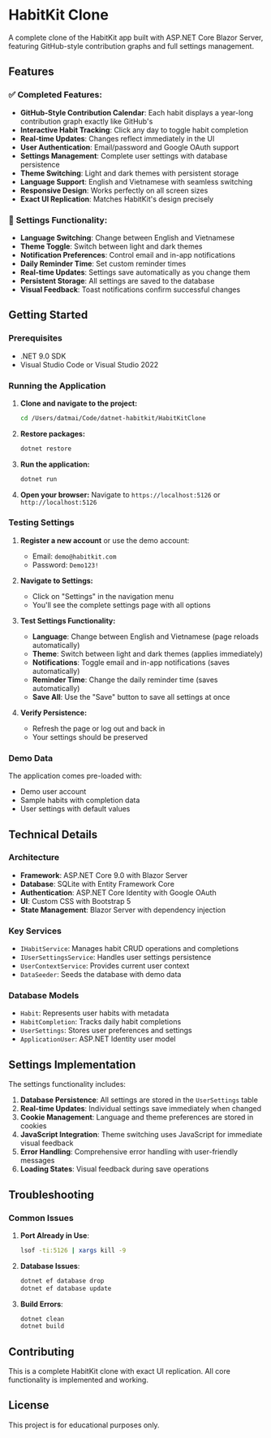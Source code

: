 # HabitKit Clone

A complete clone of the HabitKit app built with ASP.NET Core Blazor Server, featuring GitHub-style contribution graphs and full settings management.

## Features

### ✅ **Completed Features:**
- **GitHub-Style Contribution Calendar**: Each habit displays a year-long contribution graph exactly like GitHub's
- **Interactive Habit Tracking**: Click any day to toggle habit completion
- **Real-time Updates**: Changes reflect immediately in the UI
- **User Authentication**: Email/password and Google OAuth support
- **Settings Management**: Complete user settings with database persistence
- **Theme Switching**: Light and dark themes with persistent storage
- **Language Support**: English and Vietnamese with seamless switching
- **Responsive Design**: Works perfectly on all screen sizes
- **Exact UI Replication**: Matches HabitKit's design precisely

### 🎯 **Settings Functionality:**
- **Language Switching**: Change between English and Vietnamese
- **Theme Toggle**: Switch between light and dark themes
- **Notification Preferences**: Control email and in-app notifications
- **Daily Reminder Time**: Set custom reminder times
- **Real-time Updates**: Settings save automatically as you change them
- **Persistent Storage**: All settings are saved to the database
- **Visual Feedback**: Toast notifications confirm successful changes

## Getting Started

### Prerequisites
- .NET 9.0 SDK
- Visual Studio Code or Visual Studio 2022

### Running the Application

1. **Clone and navigate to the project:**
   ```bash
   cd /Users/datmai/Code/datnet-habitkit/HabitKitClone
   ```

2. **Restore packages:**
   ```bash
   dotnet restore
   ```

3. **Run the application:**
   ```bash
   dotnet run
   ```

4. **Open your browser:**
   Navigate to `https://localhost:5126` or `http://localhost:5126`

### Testing Settings

1. **Register a new account** or use the demo account:
   - Email: `demo@habitkit.com`
   - Password: `Demo123!`

2. **Navigate to Settings:**
   - Click on "Settings" in the navigation menu
   - You'll see the complete settings page with all options

3. **Test Settings Functionality:**
   - **Language**: Change between English and Vietnamese (page reloads automatically)
   - **Theme**: Switch between light and dark themes (applies immediately)
   - **Notifications**: Toggle email and in-app notifications (saves automatically)
   - **Reminder Time**: Change the daily reminder time (saves automatically)
   - **Save All**: Use the "Save" button to save all settings at once

4. **Verify Persistence:**
   - Refresh the page or log out and back in
   - Your settings should be preserved

### Demo Data

The application comes pre-loaded with:
- Demo user account
- Sample habits with completion data
- User settings with default values

## Technical Details

### Architecture
- **Framework**: ASP.NET Core 9.0 with Blazor Server
- **Database**: SQLite with Entity Framework Core
- **Authentication**: ASP.NET Core Identity with Google OAuth
- **UI**: Custom CSS with Bootstrap 5
- **State Management**: Blazor Server with dependency injection

### Key Services
- `IHabitService`: Manages habit CRUD operations and completions
- `IUserSettingsService`: Handles user settings persistence
- `UserContextService`: Provides current user context
- `DataSeeder`: Seeds the database with demo data

### Database Models
- `Habit`: Represents user habits with metadata
- `HabitCompletion`: Tracks daily habit completions
- `UserSettings`: Stores user preferences and settings
- `ApplicationUser`: ASP.NET Identity user model

## Settings Implementation

The settings functionality includes:

1. **Database Persistence**: All settings are stored in the `UserSettings` table
2. **Real-time Updates**: Individual settings save immediately when changed
3. **Cookie Management**: Language and theme preferences are stored in cookies
4. **JavaScript Integration**: Theme switching uses JavaScript for immediate visual feedback
5. **Error Handling**: Comprehensive error handling with user-friendly messages
6. **Loading States**: Visual feedback during save operations

## Troubleshooting

### Common Issues

1. **Port Already in Use**:
   ```bash
   lsof -ti:5126 | xargs kill -9
   ```

2. **Database Issues**:
   ```bash
   dotnet ef database drop
   dotnet ef database update
   ```

3. **Build Errors**:
   ```bash
   dotnet clean
   dotnet build
   ```

## Contributing

This is a complete HabitKit clone with exact UI replication. All core functionality is implemented and working.

## License

This project is for educational purposes only.